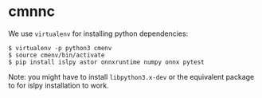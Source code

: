 # cmnnc

We use `virtualenv` for installing python dependencies:

```
$ virtualenv -p python3 cmenv
$ source cmenv/bin/activate
$ pip install islpy astor onnxruntime numpy onnx pytest
```

Note: you might have to install `libpython3.x-dev` or the equivalent package to
for islpy installation to work.
